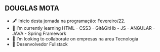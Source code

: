 ## DOUGLAS MOTA
- 🖋 Inicio desta jornada na programação: Fevereiro/22. 
- 🌱 I’m currently learning HTML - CSS3 - Git&GitHb - JS - ANGULAR - JAVA - Spring Framework 
- 💞️ I’m looking to collaborate on empresas na area Tecnologia 
- 🤖 Desenvolvedor Fullstack

<!---
Hellgow/Hellgow is a ✨ special ✨ repository because its `README.md` (this file) appears on your GitHub profile.
You can click the Preview link to take a look at your changes.
--->
